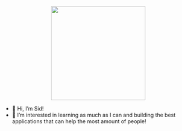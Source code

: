 <div id="header" align="center">
  <img src="https://media.giphy.com/media/qgQUggAC3Pfv687qPC/giphy.gif" width="250"/>
</div>

- 👋 Hi, I’m Sid!
- 👀 I’m interested in learning as much as I can and building the best applications that can help the most amount of people!


<!---
sidsoc12/sidsoc12 is a ✨ special ✨ repository because its `README.md` (this file) appears on your GitHub profile.
You can click the Preview link to take a look at your changes.
--->
